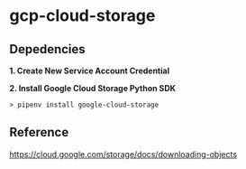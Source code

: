 # gcp-cloud-storage

## Depedencies

**1. Create New Service Account Credential**

**2. Install Google Cloud Storage Python SDK**

```
> pipenv install google-cloud-storage
```

## Reference
https://cloud.google.com/storage/docs/downloading-objects